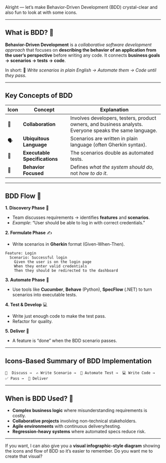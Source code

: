 Alright — let’s make Behavior-Driven Development (BDD) crystal-clear and also fun to look at with some icons.

---

## **What is BDD?** 🧩

**Behavior-Driven Development** is a *collaborative software development approach* that focuses on **describing the behavior of an application from the user’s perspective** before writing any code.
It connects **business goals → scenarios → tests → code**.

In short:
📜 *Write scenarios in plain English → Automate them → Code until they pass.*

---

## **Key Concepts of BDD**

| Icon | Concept                       | Explanation                                                                                             |
| ---- | ----------------------------- | ------------------------------------------------------------------------------------------------------- |
| 👥   | **Collaboration**             | Involves developers, testers, product owners, and business analysts. Everyone speaks the same language. |
| 🗣   | **Ubiquitous Language**       | Scenarios are written in plain language (often Gherkin syntax).                                         |
| 🧪   | **Executable Specifications** | The scenarios double as automated tests.                                                                |
| 🎯   | **Behavior Focused**          | Defines *what the system should do*, not *how to do it*.                                                |

---

## **BDD Flow** 🔄

**1. Discovery Phase** 🧠

* Team discusses requirements → identifies **features** and **scenarios**.
* *Example*: “User should be able to log in with correct credentials.”

**2. Formulate Phase** ✍

* Write scenarios in **Gherkin** format (Given-When-Then).

```
Feature: Login
  Scenario: Successful login
    Given the user is on the login page
    When they enter valid credentials
    Then they should be redirected to the dashboard
```

**3. Automate Phase** 🤖

* Use tools like **Cucumber**, **Behave** (Python), **SpecFlow** (.NET) to turn scenarios into executable tests.

**4. Test & Develop** 💻

* Write just enough code to make the test pass.
* Refactor for quality.

**5. Deliver** 🚀

* A feature is “done” when the BDD scenario passes.

---

## **Icons-Based Summary of BDD Implementation**

```
🧠  Discuss →  ✍ Write Scenario →  🤖 Automate Test →  💻 Write Code →  ✅ Pass →  🚀 Deliver
```

---

## **When is BDD Used?** 📅

* **Complex business logic** where misunderstanding requirements is costly.
* **Collaborative projects** involving non-technical stakeholders.
* **Agile environments** with continuous delivery/testing.
* **Regression-heavy systems** where automated specs reduce risk.

---

If you want, I can also give you a **visual infographic-style diagram** showing the icons and flow of BDD so it’s easier to remember.
Do you want me to create that visual?
